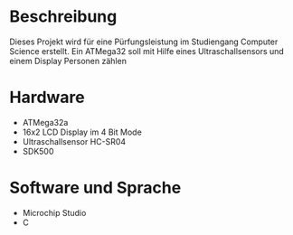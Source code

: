 # Beschreibung

Dieses Projekt wird für eine Pürfungsleistung im Studiengang Computer Science erstellt. Ein ATMega32 soll mit Hilfe eines Ultraschallsensors und einem Display Personen zählen

# Hardware

- ATMega32a
- 16x2 LCD Display im 4 Bit Mode
- Ultraschallsensor HC-SR04
- SDK500

# Software und Sprache
- Microchip Studio
- C